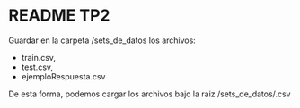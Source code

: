 # README TP2

Guardar en la carpeta /sets_de_datos los archivos:   
- train.csv,   
- test.csv,  
- ejemploRespuesta.csv   
  
De esta forma, podemos cargar los archivos bajo la raiz /sets_de_datos/<set>.csv
